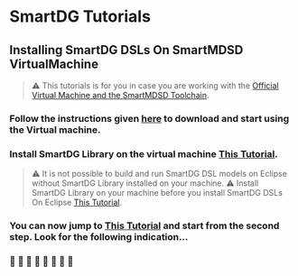 # SmartDG Tutorials
## Installing SmartDG DSLs On SmartMDSD VirtualMachine

> :warning: This tutorials is for you in case you are working with the [Official Virtual Machine and the SmartMDSD Toolchain](https://wiki.servicerobotik-ulm.de/tutorials:launching-vm-and-toolchain:start).

### Follow the instructions given [here](https://wiki.servicerobotik-ulm.de/tutorials:launching-vm-and-toolchain:start) to download and start using the Virtual machine.

### Install SmartDG Library on the virtual machine [This Tutorial](../01_02_Installing_SmartDG_Library/README.md).
> :warning: It is not possible to build and run SmartDG DSL models on Eclipse without SmartDG Library installed on your machine.
> :warning: Install SmartDG Library on your machine before you install SmartDG DSLs On Eclipse [This Tutorial](../01_02_Installing_SmartDG_Library/README.md).

### You can now jump to [This Tutorial](../02_01_Installing_SmartDG_DSLs_On_Eclipse/README.md) and start from the second step. Look for the following indication...
### :balloon: :balloon: :balloon: :balloon: :balloon: :balloon: :balloon: :balloon:

